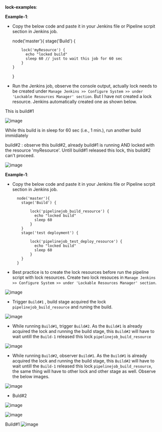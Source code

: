 **lock-examples**:

**Example-1**:

* Copy the below code and paste it in your Jenkins file or Pipeline scrpit section in Jenkins job.

    node('master'){
      stage('Build') {

          lock('myResource') {
            echo "locked build"
            sleep 60 // just to wait this job for 60 sec
          }
      }
    }

* Run the Jenkins job, observe the console output, actually lock needs to be created under `Manage Jenkins >> Configure System >> under 'Lockable Resources Manager' section`. But I have not created a lock resource. Jenkins automatically created one as shown below.

This is build#1

![image](https://user-images.githubusercontent.com/24622526/99692997-cdb15c80-2a82-11eb-91dc-54db8f2674aa.png)

While this build is in sleep for 60 sec (i.e., 1 min.), run another build immidiately

build#2 : observe this build#2, already build#1 is running AND locked with the resource 'myResource'. Untill build#1 released this lock, this build#2 can't proceed. 

![image](https://user-images.githubusercontent.com/24622526/99693224-09e4bd00-2a83-11eb-81fc-a48e462b03ed.png)

**Example-1**:

* Copy the below code and paste it in your Jenkins file or Pipeline scrpit section in Jenkins job.

        node('master'){
          stage('Build') {

              lock('pipelinejob_build_resource') {
                echo "locked build"
                sleep 60
              }
          }
          stage('test deployment') {

              lock('pipelinejob_test_deploy_resource') {
                echo "locked build"
                sleep 60
              }
          }
        }
        
* Best practice is to create the lock resources before run the pipeline script with lock resources. Create two lock resouces in `Manage Jenkins >> Configure System >> under 'Lockable Resources Manager' section`.

![image](https://user-images.githubusercontent.com/24622526/99693694-8ecfd680-2a83-11eb-92dd-f7b499dbffe5.png)

* Trigger `Build#1` , build stage acquired the lock `pipelinejob_build_resource` and runing the build.

![image](https://user-images.githubusercontent.com/24622526/99693907-c8a0dd00-2a83-11eb-8dcb-eb1e7c241c9e.png)


* While running `Build#1`, trigger `Build#2`. As the `Build#1` is already acquired the lock and running the build stage, this `Build#2` will have to wait untill the `Build-1` released this lock `pipelinejob_build_resource`

![image](https://user-images.githubusercontent.com/24622526/99694025-dfdfca80-2a83-11eb-80f7-4ce3668380e0.png)

* While running `Build#2`, observer `Build#1`. As the `Build#1` is already acquired the lock and running the build stage, this `Build#2` will have to wait untill the `Build-1` released this lock `pipelinejob_build_resource`, the same thing will have to other lock and other stage as well. Observe the below images.


![image](https://user-images.githubusercontent.com/24622526/99694168-07369780-2a84-11eb-806c-bd1fd389e7e0.png)

* Buld#2

![image](https://user-images.githubusercontent.com/24622526/99694292-2df4ce00-2a84-11eb-8185-e9590e459017.png)

![image](https://user-images.githubusercontent.com/24622526/99694350-3e0cad80-2a84-11eb-8cbf-8cb98825b7e3.png)

Build#1
![image](https://user-images.githubusercontent.com/24622526/99694490-67c5d480-2a84-11eb-98c3-6ac11faf7a97.png)
